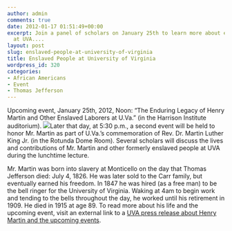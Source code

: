```yaml
---
author: admin
comments: true
date: 2012-01-17 01:51:49+00:00
excerpt: Join a panel of scholars on January 25th to learn more about enslaved laborers
  at UVA....
layout: post
slug: enslaved-people-at-university-of-virginia
title: Enslaved People at University of Virginia
wordpress_id: 320
categories:
- African Americans
- Event
- Thomas Jefferson
---
```


Upcoming event, January 25th, 2012, Noon: “The Enduring Legacy of Henry Martin and Other Enslaved Laborers at  U.Va.” (in the Harrison Institute auditorium). [![](http://www.locohistory.org/blog/albemarle/wp-content/uploads/2012/01/henrymartin1.jpg)](http://www.locohistory.org/blog/albemarle/wp-content/uploads/2012/01/henrymartin1.jpg)Later that day, at 5:30 p.m., a second event will be held to honor Mr. Martin as part of U.Va.’s commemoration of Rev. Dr. Martin Luther King Jr. (in the Rotunda Dome Room). Several scholars will discuss the lives and contributions of Mr. Martin and other formerly enslaved people at UVA during the lunchtime lecture.

Mr. Martin was born into slavery at Monticello on the day that Thomas Jefferson died: July 4, 1826. He was later sold to the Carr family, but eventually earned his freedom. In 1847 he was hired (as a free man) to be the bell ringer for the University of Virginia. Waking at 4am to begin work and tending to the bells throughout the day, he worked until his retirement in 1909. He died in 1915 at age 89. To read more about his life and the upcoming event, visit an external link to a [UVA press release about Henry Martin and the upcoming events](http://uvamagazine.org/only_online/article/in_the_age_of_slavery/).
